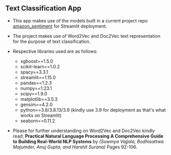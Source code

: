 ## **Text Classification App**

- This app makes use of the models built in a current project repo [amazon_sentiment](https://github.com/daniau23/amazon_sentiment.git) for Streamlit deployment. 
- The project makes use of Word2Vec and Doc2Vec text representation for the purpose of text classification.
- Respective libraries used are as follows:
    - xgboost==1.5.0
    - scikit-learn==1.0.2
    - spacy==3.3.1
    - streamlit==1.15.0
    - pandas==1.2.3
    - numpy==1.23.1
    - scipy==1.9.0
    - matplotlib==3.5.3
    - gensim==4.2.0
    - python==3.8/3.8.13/3.9 (kindly use 3.9 for deployment as that's what works on Streamlit)
    - seaborn==0.11.2

- Please for further understanding on Word2Vec and Doc2Vec kindly read;
**Practical Natural Language Processing A Comprehensive Guide to Building Real-World NLP Systems** by *(Sowmya Vajjala, Bodhisattwa Majumder, Anuj Gupta, and Harshit Surana)* Pages 92-106.